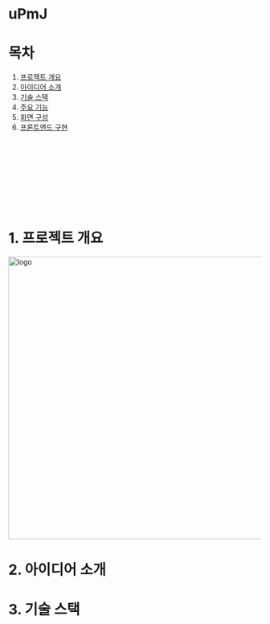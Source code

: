 # uPmJ

# 목차
1. [프로젝트 개요](#1.-프로젝트-개요)<br/>
2. [아이디어 소개](#2.-아이디어-소개)<br/>
3. [기술 스택](#3.-기술-스택)<br/>
4. [주요 기능](#4.-주요-기능)<br/>
5. [화면 구성](#5.-화면-구성)<br/>
6. [프론트엔드 구현](#6.-프론트엔드-구현)<br/>


<br/>
<br/>
<br/>
<br/>
<br/>
<br/>
<br/>
<br/>

# 1. 프로젝트 개요
<img width="562" alt="logo" src="https://github.com/sjhong98/uPmJ/assets/90092013/64915d0e-18fd-4da8-a000-28be5c2776c1">




# 2. 아이디어 소개



# 3. 기술 스택

